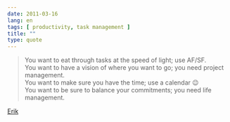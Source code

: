 ```yaml
---
date: 2011-03-16
lang: en
tags: [ productivity, task management ]
title: ""
type: quote
---
```


> You want to eat through tasks at the speed of light; use AF/SF.\
> You want to have a vision of where you want to go; you need project
> management.\
> You want to make sure you have the time; use a calendar 😉\
> You want to be sure to balance your commitments; you need life
> management.

[Erik](http://www.markforster.net/forum/post/1434887)

